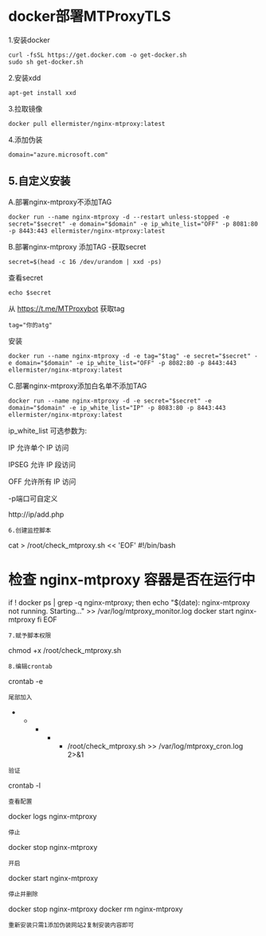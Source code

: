 # docker部署MTProxyTLS
1.安装docker
```
curl -fsSL https://get.docker.com -o get-docker.sh
sudo sh get-docker.sh
```
2.安装xdd
```
apt-get install xxd
```
3.拉取镜像
```
docker pull ellermister/nginx-mtproxy:latest
```
4.添加伪装
```
domain="azure.microsoft.com"
```
## 5.自定义安装
A.部署nginx-mtproxy不添加TAG
```
docker run --name nginx-mtproxy -d --restart unless-stopped -e secret="$secret" -e domain="$domain" -e ip_white_list="OFF" -p 8081:80 -p 8443:443 ellermister/nginx-mtproxy:latest
```
B.部署nginx-mtproxy 添加TAG
-获取secret
```
secret=$(head -c 16 /dev/urandom | xxd -ps)
```
查看secret
```
echo $secret
```
从 https://t.me/MTProxybot 获取tag
```
tag="你的atg"
```
安装
```
docker run --name nginx-mtproxy -d -e tag="$tag" -e secret="$secret" -e domain="$domain" -e ip_white_list="OFF" -p 8082:80 -p 8443:443 ellermister/nginx-mtproxy:latest
```
C.部署nginx-mtproxy添加白名单不添加TAG
```
docker run --name nginx-mtproxy -d -e secret="$secret" -e domain="$domain" -e ip_white_list="IP" -p 8083:80 -p 8443:443 ellermister/nginx-mtproxy:latest
```
ip_white_list 可选参数为:

IP 允许单个 IP 访问

IPSEG 允许 IP 段访问

OFF 允许所有 IP 访问

-p端口可自定义

http://ip/add.php

```
6.创建监控脚本
```
cat > /root/check_mtproxy.sh << 'EOF'
#!/bin/bash

# 检查 nginx-mtproxy 容器是否在运行中
if ! docker ps | grep -q nginx-mtproxy; then
    echo "$(date): nginx-mtproxy not running. Starting..." >> /var/log/mtproxy_monitor.log
    docker start nginx-mtproxy
fi
EOF
```
7.赋予脚本权限
```
chmod +x /root/check_mtproxy.sh
```
8.编辑crontab
```
crontab -e
```
尾部加入
```
* * * * * /root/check_mtproxy.sh >> /var/log/mtproxy_cron.log 2>&1
```
验证
```
crontab -l
```
查看配置
```
docker logs nginx-mtproxy
```
停止
```
docker stop nginx-mtproxy
```
开启
```
docker start nginx-mtproxy
```
停止并删除
```
docker stop nginx-mtproxy
docker rm nginx-mtproxy
```
重新安装只需1添加伪装网站2复制安装内容即可
